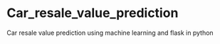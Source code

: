 # Car_resale_value_prediction

Car resale value prediction using machine learning and flask in python
